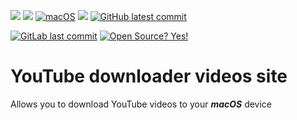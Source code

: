 ![](https://img.shields.io/badge/author-Semion%20Shandruk-brightgreen) 
![](https://img.shields.io/badge/language-Python-brightgreen) 
[![macOS](https://svgshare.com/i/ZjP.svg)](https://svgshare.com/i/ZjP.svg)
![](https://img.shields.io/github/issues/Semion-Sh/Flask-YouTube-downloader) 
[![GitHub latest commit](https://badgen.net/github/last-commit/Semion-Sh/Flask-YouTube-downloader)](https://GitHub.com/Semion-Sh/Flask-YouTube-downloader/commit/)

[![GitLab last commit](https://badgen.net/gitlab/last-commit/Semion-Sh/Flask-YouTube-downloader/)](https://gitlab.com/Semion-Sh/Flask-YouTube-downloader)
[![Open Source? Yes!](https://badgen.net/badge/Open%20Source%20%3F/Yes%21/green?icon=github)](https://github.com/Naereen/badges/)

# YouTube downloader videos site
Allows you to download YouTube videos to your ***macOS*** device
